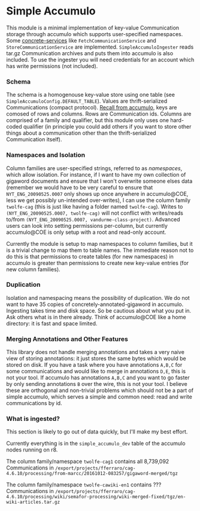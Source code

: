 # Simple Accumulo
This module is a minimal implementation of key-value Communication storage
through accumulo which supports user-specified namespaces.
Some [concrete-services](https://gitlab.hltcoe.jhu.edu/concrete/concrete-services)
like `FetchCommunicationService` and `StoreCommunicationService` are
implemented. `SimpleAccumuloIngester` reads tar.gz Communication archives and
puts them into accumulo is also included. To use the ingester you will need
credentials for an account which has write permissions (not included).

### Schema
The schema is a homogenouse key-value store using one table (see
`SimpleAccumuloConfig.DEFAULT_TABLE`).  Values are thrift-serialized
Communications (compact protocol).
[Recall from accumulo](https://accumulo.apache.org/1.8/accumulo_user_manual.html#_data_model),
keys are comosed of rows and columns.  Rows are Communication ids.  Columns are
comprised of a family and qualifier, but this module only uses one hard-coded
qualifier (in principle you could add others if you want to store other things about
a communication other than the thrift-serialized Communication itself).

### Namespaces and Isolation
Column families are user-specified strings, referred to as *namespaces*, which allow isolation.
For instance, if I want to have my own collection of gigaword documents
and ensure that I won't overwrite someone elses data (remember we would have
to be very careful to ensure that `NYT_ENG_20090525.0007` only shows up once
anywhere in accumulo@COE, less we get possibly un-intended over-writes),
I can use the column family `twolfe-cag`
(this is just like having a folder named `twolfe-cag`).
Writes to `(NYT_ENG_20090525.0007, twolfe-cag)` will not conflict with
writes/reads to/from `(NYT_ENG_20090525.0007, vandurme-class-project)`.
Advanced users can look into setting permissions per-column,
but currently accumulo@COE is only setup with a root and read-only account.

Currently the module is setup to map namespaces to column families,
but it is a trivial change to map them to table names.
The immediate reason not to do this is that permissions to create tables (for new namespaces)
in accumulo is greater than permissions to create new key-value entries (for new column families).

### Duplication
Isolation and namespacing means the possibility of duplication.
We do not want to have 35 copies of concretely-annotated-gigaword in accumulo.
Ingesting takes time and disk space.
So be cautious about what you put in. Ask others what is in there already.
Think of accumulo@COE like a home directory: it is fast and space limited.

### Merging Annotations and Other Features
This library does not handle merging annotations and takes a very naive view of
storing annotations: it just stores the same bytes which would be stored on
disk. If you have a task where you have annotations `A,B,C` for some communications
and would like to merge in annotations `D,E`, this is not your tool.
If accumulo has annotations `A,B,C` and you want to go faster by only sending
annotations `B` over the wire, this is not your tool.
I believe these are orthogonal and non-trivial problems which should not be
a part of simple accumulo, which serves a simple and common need:
read and write communications by id.

### What is ingested?
This section is likely to go out of data quickly, but I'll make my best effort.

Currently everything is in the `simple_accumulo_dev` table of the accumulo nodes running on r8.

The column family/namespace `twolfe-cag1` contains all 8,739,092 Communications in
`/export/projects/fferraro/cag-4.6.10/processing/from-marcc/20161012-083257/gigaword-merged/tgz`

The column family/namespace `twolfe-cawiki-en1` contains ??? Communications in
`/export/projects/fferraro/cag-4.6.10/processing/wiki/semafor-processing/wiki-merged-fixed/tgz/en-wiki-articles.tar.gz`


